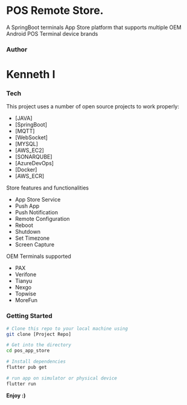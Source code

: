 # POS Remote Store.
A SpringBoot terminals App Store platform that supports multiple OEM Android POS Terminal device brands 

### Author
# Kenneth I

### Tech

This project uses a number of open source projects to work properly:

* [JAVA]
* [SpringBoot]
* [MQTT]
* [WebSocket]
* [MYSQL]
* [AWS_EC2]
* [SONARQUBE]
* [AzureDevOps]
* [Docker]
* [AWS_ECR]

Store features and functionalities
* App Store Service
* Push App
* Push Notification
* Remote Configuration
* Reboot
* Shutdown
* Set Timezone
* Screen Capture

OEM Terminals supported
* PAX
* Verifone
* Tianyu
* Nexgo
* Topwise
* MoreFun

### Getting Started

``` sh
# Clone this repo to your local machine using
git clone [Project Repo]

# Get into the directory
cd pos_app_store

# Install dependencies
flutter pub get

# run app on simulator or physical device
flutter run
```

**Enjoy :)**